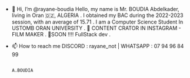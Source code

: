 - 👋 Hi, I’m @rayane-boudia
Hello, my name is Mr. BOUDIA Abdelkader, living in Oran 🇩🇿, ALGERIA .
 I obtained my BAC during the 2022-2023 session, with an average of 15.71 .
   I am a Computer Science Student In USTOMB ORAN UNIVERSITY .
    🔋 CONTENT CRATOR IN INSTAGRAM - FILM MAKER .
      🎯SOON !!!! FullStack dev .
- 📫 How to reach me   DISCORD : rayane_not  |  WHATSAPP : 07 94 96 84 99                                    

                                                                                               A.BOUDIA


<!---
rayane-boudia/rayane-boudia is a ✨ special ✨ repository because its `README.md` (this file) appears on your GitHub profile.
You can click the Preview link to take a look at your changes.
--->
